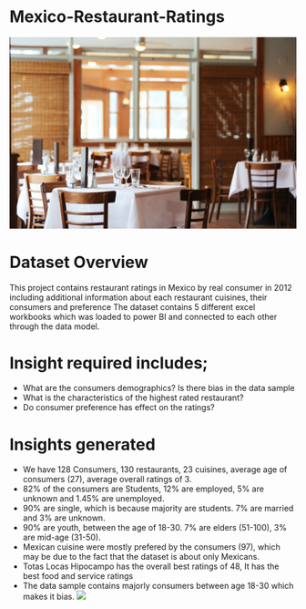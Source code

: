 # Mexico-Restaurant-Ratings
![](Restaurant.jpg)
# Dataset Overview
This project contains restaurant ratings in Mexico by  real consumer in 2012 including additional information about each restaurant cuisines, their consumers and preference
The dataset contains 5 different excel workbooks which was loaded to power BI and connected to each other through the data model. 

# Insight required includes;
- What are the consumers demographics? Is there bias in the data sample
- What is the characteristics of the highest rated restaurant?
- Do consumer preference has effect on the ratings?

# Insights generated
- We have 128 Consumers, 130 restaurants, 23 cuisines, average age of consumers (27), average overall ratings of 3.
- 82% of the consumers are Students, 12% are employed, 5% are unknown and 1.45% are unemployed.
- 90% are single, which is because majority are students. 7% are married and 3% are unknown.
- 90% are youth, between the age of 18-30. 7% are elders (51-100), 3% are mid-age (31-50).
- Mexican cuisine were mostly prefered by the consumers (97), which may be due to the fact that the dataset is about only Mexicans.
- Totas Locas Hipocampo has the overall best ratings of 48, It has the best food and service ratings
- The data sample contains majorly consumers between age 18-30 which makes it bias.
![](Screenshot130.jpg)




